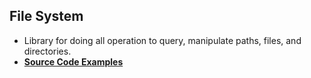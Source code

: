 ## File System
- Library for doing all operation to query, manipulate paths, files, and directories.
- **[Source Code Examples](Code_Examples)**
